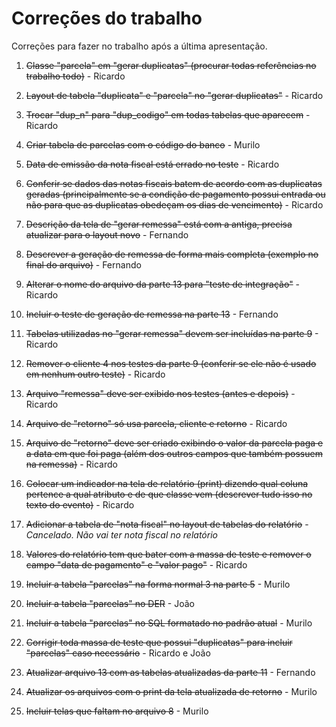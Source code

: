 # Correções do trabalho

Correções para fazer no trabalho após a última apresentação.

1. ~~Classe "parcela" em "gerar duplicatas" (procurar todas referências no trabalho todo)~~ - Ricardo

2. ~~Layout de tabela "duplicata" e "parcela" no "gerar duplicatas"~~ - Ricardo

3. ~~Trocar "dup_n" para "dup_codigo" em todas tabelas que aparecem~~ - Ricardo

4. ~~Criar tabela de parcelas com o código do banco~~ - Murilo

5. ~~Data de emissão da nota fiscal está errado no teste~~ - Ricardo

6. ~~Conferir se dados das notas fiscais batem de acordo com as duplicatas geradas (principalmente se a condição de pagamento possui entrada ou não para que as duplicatas obedeçam os dias de vencimento)~~ - Ricardo

7. ~~Descrição da tela de "gerar remessa" está com a antiga, precisa atualizar para o layout novo~~ - Fernando

8. ~~Descrever a geração de remessa de forma mais completa (exemplo no final do arquivo)~~ - Fernando

9. ~~Alterar o nome do arquivo da parte 13 para "teste de integração"~~ - Ricardo

10. ~~Incluir o teste de geração de remessa na parte 13~~ - Fernando

11. ~~Tabelas utilizadas no "gerar remessa" devem ser incluídas na parte 9~~ - Ricardo

12. ~~Remover o cliente 4 nos testes da parte 9 (conferir se ele não é usado em nenhum outro teste)~~ - Ricardo

13. ~~Arquivo "remessa" deve ser exibido nos testes (antes e depois)~~ - Ricardo

14. ~~Arquivo de "retorno" só usa parcela, cliente e retorno~~ - Ricardo

15. ~~Arquivo de "retorno" deve ser criado exibindo o valor da parcela paga e a data em que foi paga (além dos outros campos que também possuem na remessa)~~ - Ricardo

16. ~~Colocar um indicador na tela de relatório (print) dizendo qual coluna pertence a qual atributo e de que classe vem (descrever tudo isso no texto do evento)~~ - Ricardo

17. ~~Adicionar a tabela de "nota fiscal" no layout de tabelas do relatório~~ - *Cancelado. Não vai ter nota fiscal no relatório*

18. ~~Valores do relatório tem que bater com a massa de teste e remover o campo "data de pagamento" e "valor pago"~~ - Ricardo

19. ~~Incluir a tabela "parcelas" na forma normal 3 na parte 5~~ - Murilo

20. ~~Incluir a tabela "parcelas" no DER~~ - João

21. ~~Incluir a tabela "parcelas" no SQL formatado no padrão atual~~ - Murilo

22. ~~Corrigir toda massa de teste que possui "duplicatas" para incluir "parcelas" caso necessário~~ - Ricardo e João

23. ~~Atualizar arquivo  13 com as tabelas atualizadas da parte 11~~ - Fernando

24. ~~Atualizar os arquivos com o print da tela atualizada de retorno~~ - Murilo

25. ~~Incluir telas que faltam no arquivo 8~~ - Murilo
